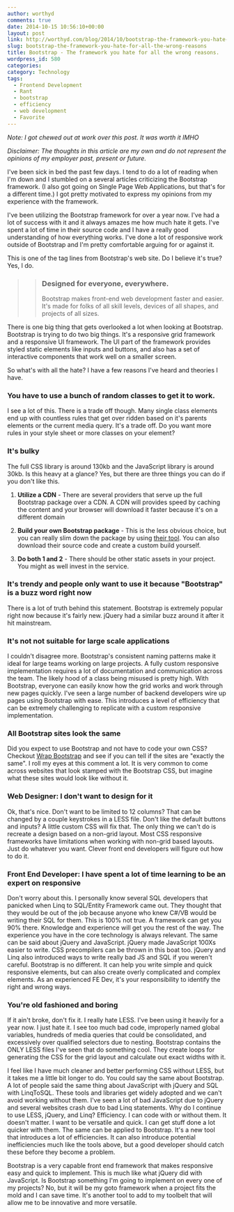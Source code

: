 ```yaml
---
author: worthyd
comments: true
date: 2014-10-15 10:56:10+00:00
layout: post
link: http://worthyd.com/blog/2014/10/bootstrap-the-framework-you-hate-for-all-the-wrong-reasons/
slug: bootstrap-the-framework-you-hate-for-all-the-wrong-reasons
title: Bootstrap - The framework you hate for all the wrong reasons.
wordpress_id: 580
categories:
category: Technology
tags:
  - Frontend Development
  - Rant
  - bootstrap
  - efficiency
  - web development
  - Favorite
---
```


_Note: I got chewed out at work over this post. It was worth it IMHO_

_Disclaimer: The thoughts in this article are my own and do not represent the opinions of my employer past, present or future._

I've been sick in bed the past few days. I tend to do a lot of reading when I'm down and I stumbled on a several articles criticizing the Bootstrap framework. (I also got going on Single Page Web Applications, but that's for a different time.) I got pretty motivated to express my opinions from my experience with the framework.

I've been utilizing the Bootstrap framework for over a year now. I've had a lot of success with it and it always amazes me how much hate it gets. I've spent a lot of time in their source code and I have a really good understanding of how everything works. I've done a lot of responsive work outside of Bootstrap and I'm pretty comfortable arguing for or against it.

This is one of the tag lines from Bootstrap's web site. Do I believe it's true? Yes, I do.

<blockquote>

> ### Designed for everyone, everywhere.
>
> Bootstrap makes front-end web development faster and easier. It's made for folks of all skill levels, devices of all shapes, and projects of all sizes.</blockquote>

There is one big thing that gets overlooked a lot when looking at Bootstrap. Bootstrap is trying to do two big things. It's a responsive grid framework and a responsive UI framework. The UI part of the framework provides styled static elements like inputs and buttons, and also has a set of interactive components that work well on a smaller screen.

So what's with all the hate? I have a few reasons I've heard and theories I have.

### You have to use a bunch of random classes to get it to work.

I see a lot of this. There is a trade off though. Many single class elements end up with countless rules that get over ridden based on it's parents elements or the current media query. It's a trade off. Do you want more rules in your style sheet or more classes on your element?

### It's bulky

The full CSS library is around 130kb and the JavaScript library is around 30kb. Is this heavy at a glance? Yes, but there are three things you can do if you don't like this.

1. **Utilize a CDN** - There are several providers that serve up the full Bootstrap package over a CDN. A CDN will provides speed by caching the content and your browser will download it faster because it's on a different domain


2. **Build your own Bootstrap package** - This is the less obvious choice, but you can really slim down the package by using [their tool](http://getbootstrap.com/customize/). You can also download their source code and create a custom build yourself.


3. **Do both 1 and 2** - There should be other static assets in your project. You might as well invest in the service.

### It's trendy and people only want to use it because "Bootstrap" is a buzz word right now

There is a lot of truth behind this statement. Bootstrap is extremely popular right now because it's fairly new. jQuery had a similar buzz around it after it hit mainstream.

### It's not not suitable for large scale applications

I couldn't disagree more. Bootstrap's consistent naming patterns make it ideal for large teams working on large projects. A fully custom responsive implementation requires a lot of documentation and communication across the team. The likely hood of a class being misused is pretty high. With Bootstrap, everyone can easily know how the grid works and work through new pages quickly. I've seen a large number of backend developers wire up pages using Bootstrap with ease. This introduces a level of efficiency that can be extremely challenging to replicate with a custom responsive implementation.

### All Bootstrap sites look the same

Did you expect to use Bootstrap and not have to code your own CSS? Checkout [Wrap Bootstrap](https://wrapbootstrap.com/) and see if you can tell if the sites are "exactly the same". I roll my eyes at this comment a lot. It is very common to come across websites that look stamped with the Bootstrap CSS, but imagine what these sites would look like without it.

### Web Designer: I don't want to design for it

Ok, that's nice. Don't want to be limited to 12 columns? That can be changed by a couple keystrokes in a LESS file. Don't like the default buttons and inputs? A little custom CSS will fix that. The only thing we can't do is recreate a design based on a non-grid layout. Most CSS responsive frameworks have limitations when working with non-grid based layouts. Just do whatever you want. Clever front end developers will figure out how to do it.

### Front End Developer: I have spent a lot of time learning to be an expert on responsive

Don't worry about this. I personally know several SQL developers that panicked when Linq to SQL/Entity Framework came out. They thought that they would be out of the job because anyone who knew C#/VB would be writing their SQL for them. This is 100% not true. A framework can get you 90% there. Knowledge and experience will get you the rest of the way. The experience you have in the core technology is always relevant. The same can be said about jQuery and JavaScript. jQuery made JavaScript 100Xs easier to write. CSS precompilers can be thrown in this boat too. jQuery and Linq also introduced ways to write really bad JS and SQL if you weren't careful. Bootstrap is no different. It can help you write simple and quick responsive elements, but can also create overly complicated and complex elements. As an experienced FE Dev, it's your responsibility to identify the right and wrong ways.

### You're old fashioned and boring

If it ain't broke, don't fix it. I really hate LESS. I've been using it heavily for a year now. I just hate it. I see too much bad code, improperly named global variables, hundreds of media queries that could be consolidated, and excessively over qualified selectors due to nesting. Bootstrap contains the ONLY LESS files I've seen that do something cool. They create loops for generating the CSS for the grid layout and calculate out exact widths with it.

I feel like I have much cleaner and better performing CSS without LESS, but it takes me a little bit longer to do. You could say the same about Bootstrap. A lot of people said the same thing about JavaScript with jQuery and SQL with LinqToSQL. These tools and libraries get widely adopted and we can't avoid working without them. I've seen a lot of bad JavaScript due to jQuery and several websites crash due to bad Linq statements. Why do I continue to use LESS, jQuery, and Linq? Efficiency. I can code with or without them. It doesn't matter. I want to be versatile and quick. I can get stuff done a lot quicker with them. The same can be applied to Bootstrap. It's a new tool that introduces a lot of efficiencies. It can also introduce potential inefficiencies much like the tools above, but a good developer should catch these before they become a problem.

Bootstrap is a very capable front end framework that makes responsive easy and quick to implement. This is much like what jQuery did with JavaScript. Is Bootstrap something I'm going to implement on every one of my projects? No, but it will be my goto framework when a project fits the mold and I can save time. It's another tool to add to my toolbelt that will allow me to be innovative and more versatile.
